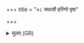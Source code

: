 +++
title = "०८ यथासौ हरिणो वृषा"

+++
<details><summary>मूलम् (GR)</summary>

+++(PSK 20.37.8bcd9a)+++यथासौ हरिणो वृषा  
कूलाद् अधि प्रस्कन्दति ।  
एवा नि ष्कन्द पित्र्याद्  
भगं जयन्ती धनं जयन्ती ॥
</details>